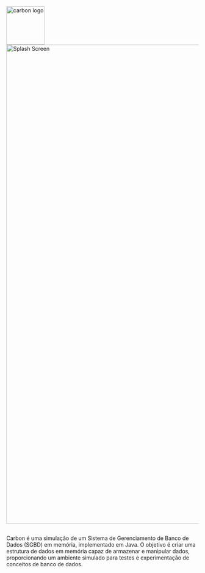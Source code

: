 
<img width="100" alt="carbon logo" src="https://github.com/lucasramallo/carbon-dbms/assets/108425719/c6762756-c710-4c66-99bb-7744f7acf4ab">

<img width="1251" alt="Splash Screen" src="https://github.com/lucasramallo/carbon-dbms/assets/108425719/fbb033a4-3603-4e03-bfc0-8210b23543cb">

## 

Carbon é uma simulação de um Sistema de Gerenciamento de Banco de Dados (SGBD) em memória, implementado em Java. O objetivo é criar uma estrutura de dados em memória capaz de armazenar e manipular dados, proporcionando um ambiente simulado para testes e experimentação de conceitos de banco de dados.

